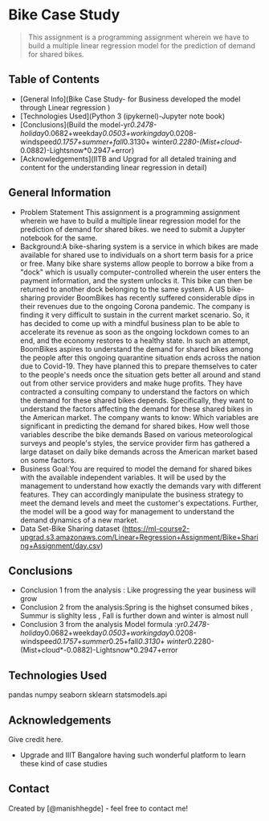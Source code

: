 # Bike Case Study
> This assignment is a programming assignment wherein we have to build a multiple linear regression model for the prediction of demand for shared bikes.


## Table of Contents
* [General Info](Bike Case Study- for Business developed the model through Linear regression )
* [Technologies Used](Python 3 (ipykernel)-Jupyter note book)
* [Conclusions](Build the model-yr*0.2478-holiday*0.0682+weekday*0.0503+workingday*0.0208-windspeed*0.1757+summer+fall*0.3130+
winter*0.2280-(Mist+cloud*-0.0882)-Lightsnow*0.2947+error)
* [Acknowledgements](IITB and Upgrad for all detaled training and content for the understanding linear regression in detail)



## General Information
- Problem Statement
This assignment is a programming assignment wherein we  have to build a multiple linear regression model for the prediction of demand for shared bikes. we need to submit a Jupyter notebook for the same. 
- Background:A bike-sharing system is a service in which bikes are made available for shared use to individuals on a short term basis for a price or free. Many bike share systems allow people to borrow a bike from a "dock" which is usually computer-controlled wherein the user enters the payment information, and the system unlocks it. This bike can then be returned to another dock belonging to the same system.
   A US bike-sharing provider BoomBikes has recently suffered considerable dips in their revenues due to the ongoing Corona pandemic. The company is finding it very difficult to sustain in the current market scenario. So, it has decided to come up with a mindful business plan to be able to accelerate its revenue as soon as the ongoing lockdown comes to an end, and the economy restores to a healthy state. 
   In such an attempt, BoomBikes aspires to understand the demand for shared bikes among the people after this ongoing quarantine situation ends across the nation due to Covid-19. They have planned this to prepare themselves to cater to the people's needs once the situation gets better all around and stand out from other service providers and make huge profits.
   They have contracted a consulting company to understand the factors on which the demand for these shared bikes depends. Specifically, they want to understand the factors affecting the demand for these shared bikes in the American market. The company wants to know:
  Which variables are significant in predicting the demand for shared bikes.
   How well those variables describe the bike demands
   Based on various meteorological surveys and people's styles, the service provider firm has gathered a large dataset on daily bike demands across the American market based on some factors. 
- Business Goal:You are required to model the demand for shared bikes with the available independent variables. It will be used by the management to understand how exactly the demands vary with different features. They can accordingly manipulate the business strategy to meet the demand levels and meet the customer's expectations. Further, the model will be a good way for management to understand the demand dynamics of a new market.
- Data Set-Bike Sharing dataset (https://ml-course2-upgrad.s3.amazonaws.com/Linear+Regression+Assignment/Bike+Sharing+Assignment/day.csv)



## Conclusions
- Conclusion 1 from the analysis : Like progressing the year business will grow 
- Conclusion 2 from the analysis:Spring is the highset consumed bikes , Summur is slighlty less , Fall is further down and winter is almost null
- Conclusion 3 from the analysis Model formula :yr*0.2478-holiday*0.0682+weekday*0.0503+workingday*0.0208-windspeed*0.1757+summer*0.25+fall*0.3130+
winter*0.2280-(Mist+cloud*-0.0882)-Lightsnow*0.2947+error





## Technologies Used
pandas 
numpy 
seaborn
sklearn
statsmodels.api




## Acknowledgements
Give credit here.
- Upgrade and IIIT Bangalore having such wonderful platform to learn these kind of case studies 


## Contact
Created by [@manishhegde] - feel free to contact me!


